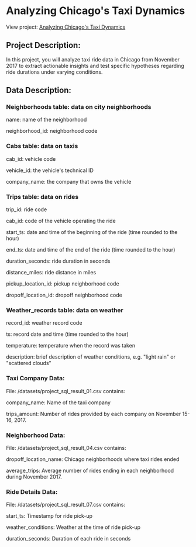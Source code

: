 # Analyzing Chicago's Taxi Dynamics
View project: [Analyzing Chicago's Taxi Dynamics]()
## Project Description:
In this project, you will analyze taxi ride data in Chicago from November 2017 to extract actionable insights and test specific hypotheses regarding ride durations under varying conditions.
## Data Description:
### Neighborhoods table: data on city neighborhoods
name: name of the neighborhood

neighborhood_id: neighborhood code

### Cabs table: data on taxis
cab_id: vehicle code

vehicle_id: the vehicle's technical ID

company_name: the company that owns the vehicle

### Trips table: data on rides
trip_id: ride code

cab_id: code of the vehicle operating the ride

start_ts: date and time of the beginning of the ride (time rounded to the hour)

end_ts: date and time of the end of the ride (time rounded to the hour)

duration_seconds: ride duration in seconds

distance_miles: ride distance in miles

pickup_location_id: pickup neighborhood code

dropoff_location_id: dropoff neighborhood code

### Weather_records table: data on weather
record_id: weather record code

ts: record date and time (time rounded to the hour)

temperature: temperature when the record was taken

description: brief description of weather conditions, e.g. "light rain" or "scattered clouds"

### Taxi Company Data:
File: /datasets/project_sql_result_01.csv contains:

company_name: Name of the taxi company

trips_amount: Number of rides provided by each company on November 15-16, 2017.

### Neighborhood Data:
File: /datasets/project_sql_result_04.csv contains:

dropoff_location_name: Chicago neighborhoods where taxi rides ended

average_trips: Average number of rides ending in each neighborhood during November 2017.

### Ride Details Data:
File: /datasets/project_sql_result_07.csv contains:

start_ts: Timestamp for ride pick-up

weather_conditions: Weather at the time of ride pick-up

duration_seconds: Duration of each ride in seconds
